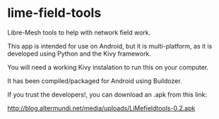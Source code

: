 # lime-field-tools

Libre-Mesh tools to help with network field work.

This app is intended for use on Android, but it is multi-platform, as it is developed using Python and the Kivy framework.

You will need a working Kivy instalation to run this on your computer.

It has been compiled/packaged for Android using Buildozer.

If you trust the developers!, you can download an .apk from this link:

http://blog.altermundi.net/media/uploads/LiMefieldtools-0.2.apk

